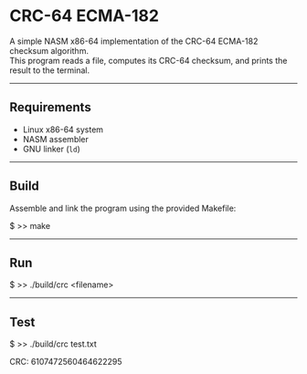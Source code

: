 # CRC-64 ECMA-182

A simple NASM x86-64 implementation of the CRC-64 ECMA-182 checksum algorithm.  
This program reads a file, computes its CRC-64 checksum, and prints the result to the terminal.

---

## Requirements
- Linux x86-64 system
- NASM assembler
- GNU linker (`ld`)

---

## Build
Assemble and link the program using the provided Makefile:

$ >> make

---

## Run

$ >> ./build/crc \<filename\>

---

## Test

$ >> ./build/crc test.txt

CRC: 6107472560464622295
